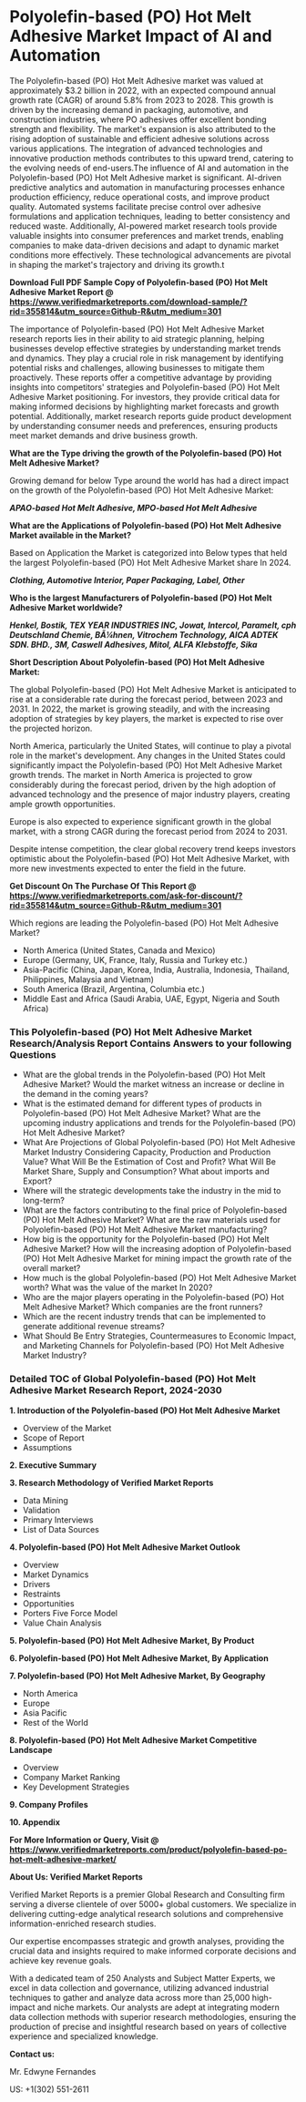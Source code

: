 <meta name="title" content="Global Polyolefin-based (PO) Hot Melt Adhesive Market Impact of AI and Automation"><meta name="description" content="The Polyolefin-based (PO) Hot Melt Adhesive market was valued at approximately $3.2 billion in 2022, with an expected compound annual growth rate (CAGR) of around 5.8% fr"><meta name="title" content="Polyolefin-based (PO) Hot Melt Adhesive Market Size, Share, Scope, Trends, Growth, Opportunities, Analysis, Forecast"><h1>Polyolefin-based (PO) Hot Melt Adhesive Market Impact of AI and Automation</h1>The Polyolefin-based (PO) Hot Melt Adhesive market was valued at approximately $3.2 billion in 2022, with an expected compound annual growth rate (CAGR) of around 5.8% from 2023 to 2028. This growth is driven by the increasing demand in packaging, automotive, and construction industries, where PO adhesives offer excellent bonding strength and flexibility. The market's expansion is also attributed to the rising adoption of sustainable and efficient adhesive solutions across various applications. The integration of advanced technologies and innovative production methods contributes to this upward trend, catering to the evolving needs of end-users.The influence of AI and automation in the Polyolefin-based (PO) Hot Melt Adhesive market is significant. AI-driven predictive analytics and automation in manufacturing processes enhance production efficiency, reduce operational costs, and improve product quality. Automated systems facilitate precise control over adhesive formulations and application techniques, leading to better consistency and reduced waste. Additionally, AI-powered market research tools provide valuable insights into consumer preferences and market trends, enabling companies to make data-driven decisions and adapt to dynamic market conditions more effectively. These technological advancements are pivotal in shaping the market's trajectory and driving its growth.t</p><p id="" class=""><strong>Download Full PDF Sample Copy of Polyolefin-based (PO) Hot Melt Adhesive Market Report @ <a href="https://www.verifiedmarketreports.com/download-sample/?rid=355814&utm_source=Github-R&utm_medium=301" target="_blank">https://www.verifiedmarketreports.com/download-sample/?rid=355814&utm_source=Github-R&utm_medium=301</a></strong></p><p>The importance of&nbsp;Polyolefin-based (PO) Hot Melt Adhesive Market research reports lies in their ability to aid strategic planning, helping businesses develop effective strategies by understanding market trends and dynamics. They play a crucial role in risk management by identifying potential risks and challenges, allowing businesses to mitigate them proactively. These reports offer a competitive advantage by providing insights into competitors' strategies and Polyolefin-based (PO) Hot Melt Adhesive Market positioning. For investors, they provide critical data for making informed decisions by highlighting market forecasts and growth potential. Additionally, market research reports guide product development by understanding consumer needs and preferences, ensuring products meet market demands and drive business growth.</p><p><strong>What are the&nbsp;Type driving the growth of the Polyolefin-based (PO) Hot Melt Adhesive Market?</strong></p><p id="" class="">Growing demand for below Type around the world has had a direct impact on the growth of the Polyolefin-based (PO) Hot Melt Adhesive Market:</p><em><strong>APAO-based Hot Melt Adhesive, MPO-based Hot Melt Adhesive</strong></em></p><strong>What are the&nbsp;Applications&nbsp;of Polyolefin-based (PO) Hot Melt Adhesive Market available in the Market?</strong></p><p id="" class="">Based on Application the Market is categorized into Below types that held the largest Polyolefin-based (PO) Hot Melt Adhesive Market share In 2024.</p><em><strong>Clothing, Automotive Interior, Paper Packaging, Label, Other</strong></em></p><strong>Who is the largest Manufacturers of Polyolefin-based (PO) Hot Melt Adhesive Market worldwide?</strong></p><p><em><strong>Henkel, Bostik, TEX YEAR INDUSTRIES INC, Jowat, Intercol, Paramelt, cph Deutschland Chemie, BÃ¼hnen, Vitrochem Technology, AICA ADTEK SDN. BHD., 3M, Caswell Adhesives, Mitol, ALFA Klebstoffe, Sika</strong></em></p><p id="" class=""><strong>Short Description About Polyolefin-based (PO) Hot Melt Adhesive Market:</strong></p><p>The global Polyolefin-based (PO) Hot Melt Adhesive Market is anticipated to rise at a considerable rate during the forecast period, between 2023 and 2031. In 2022, the market is growing steadily, and with the increasing adoption of strategies by key players, the market is expected to rise over the projected horizon.</p><p>North America, particularly the United States, will continue to play a pivotal role in the market's development. Any changes in the United States could significantly impact the Polyolefin-based (PO) Hot Melt Adhesive Market growth trends. The market in North America is projected to grow considerably during the forecast period, driven by the high adoption of advanced technology and the presence of major industry players, creating ample growth opportunities.</p><p>Europe is also expected to experience significant growth in the global market, with a strong CAGR during the forecast period from 2024 to 2031.</p><p>Despite intense competition, the clear global recovery trend keeps investors optimistic about the Polyolefin-based (PO) Hot Melt Adhesive Market, with more new investments expected to enter the field in the future.</p><p id="" class=""><strong>Get Discount On The Purchase Of This Report @ <a href="https://www.verifiedmarketreports.com/ask-for-discount/?rid=355814&utm_source=Github-R&utm_medium=301" target="_blank">https://www.verifiedmarketreports.com/ask-for-discount/?rid=355814&utm_source=Github-R&utm_medium=301</a></strong></p>Which regions are leading the Polyolefin-based (PO) Hot Melt Adhesive Market?</p><ul><li>North America (United States, Canada and Mexico)</li><li>Europe (Germany, UK, France, Italy, Russia and Turkey etc.)</li><li>Asia-Pacific (China, Japan, Korea, India, Australia, Indonesia, Thailand, Philippines, Malaysia and Vietnam)</li><li>South America (Brazil, Argentina, Columbia etc.)</li><li>Middle East and Africa (Saudi Arabia, UAE, Egypt, Nigeria and South Africa)</li></ul><h3 id="" class="">This Polyolefin-based (PO) Hot Melt Adhesive Market Research/Analysis Report Contains Answers to your following Questions</h3><ul><li>What are the global trends in the Polyolefin-based (PO) Hot Melt Adhesive Market? Would the market witness an increase or decline in the demand in the coming years?</li><li>What is the estimated demand for different types of products in Polyolefin-based (PO) Hot Melt Adhesive Market? What are the upcoming industry applications and trends for the Polyolefin-based (PO) Hot Melt Adhesive Market?</li><li>What Are Projections of Global Polyolefin-based (PO) Hot Melt Adhesive Market Industry Considering Capacity, Production and Production Value? What Will Be the Estimation of Cost and Profit? What Will Be Market Share, Supply and Consumption? What about imports and Export?</li><li>Where will the strategic developments take the industry in the mid to long-term?</li><li>What are the factors contributing to the final price of Polyolefin-based (PO) Hot Melt Adhesive Market? What are the raw materials used for Polyolefin-based (PO) Hot Melt Adhesive Market manufacturing?</li><li>How big is the opportunity for the Polyolefin-based (PO) Hot Melt Adhesive Market? How will the increasing adoption of Polyolefin-based (PO) Hot Melt Adhesive Market for mining impact the growth rate of the overall market?</li><li>How much is the global Polyolefin-based (PO) Hot Melt Adhesive Market worth? What was the value of the market In 2020?</li><li>Who are the major players operating in the Polyolefin-based (PO) Hot Melt Adhesive Market? Which companies are the front runners?</li><li>Which are the recent industry trends that can be implemented to generate additional revenue streams?</li><li>What Should Be Entry Strategies, Countermeasures to Economic Impact, and Marketing Channels for Polyolefin-based (PO) Hot Melt Adhesive Market Industry?</li></ul><h3 id="" class="">Detailed TOC of Global Polyolefin-based (PO) Hot Melt Adhesive Market Research Report, 2024-2030</h3><p id="" class=""><strong>1. Introduction of the Polyolefin-based (PO) Hot Melt Adhesive Market</strong></p><ul><li>Overview of the Market</li><li>Scope of Report</li><li>Assumptions</li></ul><p id="" class=""><strong>2. Executive Summary</strong></p><p id="" class=""><strong>3. Research Methodology of Verified Market Reports</strong></p><ul><li>Data Mining</li><li>Validation</li><li>Primary Interviews</li><li>List of Data Sources</li></ul><p id="" class=""><strong>4. Polyolefin-based (PO) Hot Melt Adhesive Market Outlook</strong></p><ul><li>Overview</li><li>Market Dynamics</li><li>Drivers</li><li>Restraints</li><li>Opportunities</li><li>Porters Five Force Model</li><li>Value Chain Analysis</li></ul><p id="" class=""><strong>5. Polyolefin-based (PO) Hot Melt Adhesive Market, By Product</strong></p><p id="" class=""><strong>6. Polyolefin-based (PO) Hot Melt Adhesive Market, By Application</strong></p><p id="" class=""><strong>7. Polyolefin-based (PO) Hot Melt Adhesive Market, By Geography</strong></p><ul><li>North America</li><li>Europe</li><li>Asia Pacific</li><li>Rest of the World</li></ul><p id="" class=""><strong>8. Polyolefin-based (PO) Hot Melt Adhesive Market Competitive Landscape</strong></p><ul><li>Overview</li><li>Company Market Ranking</li><li>Key Development Strategies</li></ul><p id="" class=""><strong>9. Company Profiles</strong></p><p id="" class=""><strong>10. Appendix</strong></p><p id="" class=""><strong>For More Information or Query, Visit @ <a href="https://www.verifiedmarketreports.com/product/polyolefin-based-po-hot-melt-adhesive-market/" target="_blank">https://www.verifiedmarketreports.com/product/polyolefin-based-po-hot-melt-adhesive-market/</a></strong></p><p id="" class=""><strong>About Us: Verified Market Reports</strong></p><p id="" class="">Verified Market Reports is a premier Global Research and Consulting firm serving a diverse clientele of over 5000+ global customers. We specialize in delivering cutting-edge analytical research solutions and comprehensive information-enriched research studies.</p><p id="" class="">Our expertise encompasses strategic and growth analyses, providing the crucial data and insights required to make informed corporate decisions and achieve key revenue goals.</p><p id="" class="">With a dedicated team of 250 Analysts and Subject Matter Experts, we excel in data collection and governance, utilizing advanced industrial techniques to gather and analyze data across more than 25,000 high-impact and niche markets. Our analysts are adept at integrating modern data collection methods with superior research methodologies, ensuring the production of precise and insightful research based on years of collective experience and specialized knowledge.</p><p id="" class=""><strong>Contact us:</strong></p><p id="" class="">Mr. Edwyne Fernandes</p><p id="" class="">US: +1(302) 551-2611</p>